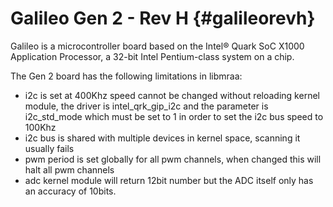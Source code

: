Galileo Gen 2 - Rev H                           {#galileorevh}
=====================

Galileo is a microcontroller board based on the Intel® Quark SoC X1000
Application Processor, a 32-bit Intel Pentium-class system on a chip.

The Gen 2 board has the following limitations in libmraa:

- i2c is set at 400Khz speed cannot be changed without reloading kernel module,
  the driver is intel_qrk_gip_i2c and the parameter is i2c_std_mode which must
  be set to 1 in order to set the i2c bus speed to 100Khz
- i2c bus is shared with multiple devices in kernel space, scanning it usually
  fails
- pwm period is set globally for all pwm channels, when changed this will halt
  all pwm channels
- adc kernel module will return 12bit number but the ADC itself only has an
  accuracy of 10bits.
